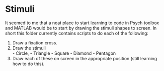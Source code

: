 # Stimuli  
It seemed to me that a neat place to start learning to code in Psych toolbox and MATLAB would be to start by drawing the stimuli
shapes to screen. In short this folder currently contains scripts to do each of the following:  
  1. Draw a fixation cross.  
  2. Draw the stimuli  
    - Circle, 
    - Triangle 
    - Square
    - Diamond
    - Pentagon  
  3. Draw each of these on screen in the appropriate position (still learning how to do this).  
